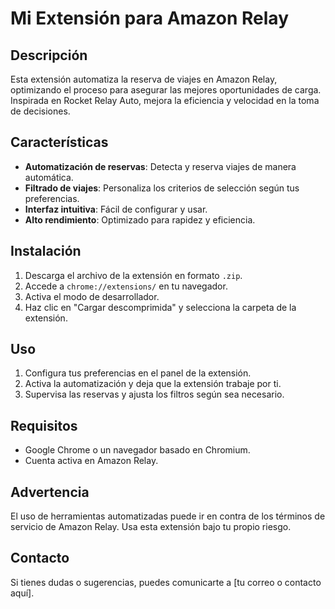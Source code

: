 # Mi Extensión para Amazon Relay

## Descripción
Esta extensión automatiza la reserva de viajes en Amazon Relay, optimizando el proceso para asegurar las mejores oportunidades de carga. Inspirada en Rocket Relay Auto, mejora la eficiencia y velocidad en la toma de decisiones.

## Características
- **Automatización de reservas**: Detecta y reserva viajes de manera automática.
- **Filtrado de viajes**: Personaliza los criterios de selección según tus preferencias.
- **Interfaz intuitiva**: Fácil de configurar y usar.
- **Alto rendimiento**: Optimizado para rapidez y eficiencia.

## Instalación
1. Descarga el archivo de la extensión en formato `.zip`.
2. Accede a `chrome://extensions/` en tu navegador.
3. Activa el modo de desarrollador.
4. Haz clic en "Cargar descomprimida" y selecciona la carpeta de la extensión.

## Uso
1. Configura tus preferencias en el panel de la extensión.
2. Activa la automatización y deja que la extensión trabaje por ti.
3. Supervisa las reservas y ajusta los filtros según sea necesario.

## Requisitos
- Google Chrome o un navegador basado en Chromium.
- Cuenta activa en Amazon Relay.

## Advertencia
El uso de herramientas automatizadas puede ir en contra de los términos de servicio de Amazon Relay. Usa esta extensión bajo tu propio riesgo.

## Contacto
Si tienes dudas o sugerencias, puedes comunicarte a [tu correo o contacto aquí].
